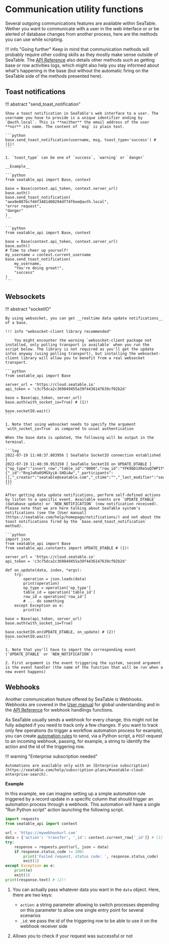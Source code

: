 # Communication utility functions

Several outgoing communications features are available within SeaTable. Wether you want to communicate with a user in the web interface or or be alerted of database changes from another process, here are the methods you can use while scripting.


!!! info "Going further"
    Keep in mind that communication methods will probably require other coding skills as they mostly make sense outside of SeaTable. The [API Reference](https://api.seatable.com/reference/getbaseactivitylog-1) also details other methods such as getting base or row activities logs, which might also help you stay informed about what's happening in the base (but without the automatic firing on the SeaTable side of the methods presented here).

## Toast notifications

!!! abstract "send_toast_notification"

    Show a toast notification in SeaTable's web interface to a user. The username you have to provide is a unique identifier ending by `@auth.local`. This is **neither** the email address of the user **nor** its name. The content of `msg` is plain text.

    ```python
    base.send_toast_notification(username, msg, toast_type='success') # (1)!
    ```

    1. `toast_type` can be one of `success`, `warning` or `danger`

    __Example__

    ```python
    from seatable_api import Base, context

    base = Base(context.api_token, context.server_url)
    base.auth()
    base.send_toast_notification(
    "aea9e807bcfd4f3481d60294df74f6ee@auth.local",
    "error request",
    "danger"
    )
    ```

    ```python
    from seatable_api import Base, context

    base = Base(context.api_token, context.server_url)
    base.auth()
    # Time to cheer up yourself!
    my_username = context.current_username
    base.send_toast_notification(
        my_username,
        "You're doing great!",
        "success"
    )
    ```

## Websockets

!!! abstract "socketIO"

    By using websocket, you can get __realtime data update notifications__ of a base.

    !!! info "websocket-client library recommended"

        You might encounter the warning `websocket-client package not installed, only polling transport is available` when you run the script below. The library is not required as you'll get the update infos anyway (using polling transport), but installing the websocket-client library will allow you to benefit from a real websocket transport.

    ```python
    from seatable_api import Base

    server_url = 'https://cloud.seatable.io'
    api_token = 'c3c75dca2c369849455a39f4436147639cf02b2d'

    base = Base(api_token, server_url)
    base.auth(with_socket_io=True) # (1)!

    base.socketIO.wait()
    ```

    1. Note that using websocket needs to specify the argument `with_socket_io=True` as compared to usual authentication

    When the base data is updated, the following will be output in the terminal.

    ```log
    2022-07-19 11:48:37.803956 [ SeaTable SocketIO connection established ]
    2022-07-19 11:48:39.953150 [ SeaTable SocketIO on UPDATE_DTABLE ]
    {"op_type":"insert_row","table_id":"0000","row_id":"YFK9bD1XReSuQ7WP1YYjMA","row_insert_position":"insert_below","row_data":{"_id":"RngJuRa0SMGXyiA-SHDiAw","_participants":[],"_creator":"seatable@seatable.com","_ctime":"","_last_modifier":"seatable@seatable.com","_mtime":""},"links_data":{}}
    ```

    After getting data update notifications, perform self-defined actions by listen to a specific event. Available events are `UPDATE_DTABLE` (database update) or `NEW_NOTIFICATION` (new notification received). Please note that we are here talking about SeaTable system's notifications (see the [User manual](https://seatable.com/help/homepage/notifications/) and not about the toast notifications fired by the `base.send_toast_notification` method).

    ```python
    import json
    from seatable_api import Base
    from seatable_api.constants import UPDATE_DTABLE # (1)!

    server_url = 'https://cloud.seatable.io'
    api_token = 'c3c75dca2c369849455a39f4436147639cf02b2d'

    def on_update(data, index, *args):
        try:
            operation = json.loads(data)
            print(operation)
            op_type = operation['op_type']
            table_id = operation['table_id']
            row_id = operation['row_id']
            # ... do something
        except Exception as e:
            print(e)

    base = Base(api_token, server_url)
    base.auth(with_socket_io=True)

    base.socketIO.on(UPDATE_DTABLE, on_update) # (2)!
    base.socketIO.wait()
    ```

    1. Note that you'll have to import the corresponding event (`UPDATE_DTABLE` or `NEW_NOTIFICATION`)

    2. First argument is the event triggering the system, second argument is the event handler (the name of the function that will be run when a new event happens)

## Webhooks

Another communication feature offered by SeaTable is Webhooks. Webhooks are covered in the [User manual](https://seatable.com/help/integrations/webhooks/) for global understanding and in the [API Reference](https://api.seatable.com/reference/listwebhooks) for webhook handlings functions. 

As SeaTable usually sends a webhook for every change, this might not be fully adapted if you need to track only a few changes. If you want to track only few operations (to trigger a workflow automation process for example), you can create [automation rules](https://seatable.com/help/automations-overview-seatable/) to send, via a Python script, a `POST` request to an incoming webhook, passing, for example, a string to identify the action and the id of the triggering row.

!!! warning "Enterprise subscription needed"

    Automations are available only with an [Enterprise subscription](https://seatable.com/help/subscription-plans/#seatable-cloud-enterprise-search).

__Example__

In this example, we can imagine setting up a simple automation rule triggered by a record update in a specific column that should trigger an automation process through a webhook. This automation will have a single "Run Python script" action launching the following script.

```python
import requests
from seatable_api import context

url = 'https://mywebhookurl.com'
data = {'action': 'transfer', '_id': context.current_row['_id']} # (1)!
try:
    response = requests.post(url, json = data)
    if response.status_code != 200:
        print('Failed request, status code: ', response.status_code)
        exit(1)
except Exception as e:
    print(e)
    exit(1)
print(response.text) # (2)!
```

1. You can actually pass whatever data you want in the `data` object. Here, there are two keys:
    - `action`: a string parameter allowing to switch processes depending on this parameter to allow one single entry point for several scenarios
    - `_id`: we pass the id of the triggering row to be able to use it on the webhook receiver side

2. Allows you to check if your request was successful or not